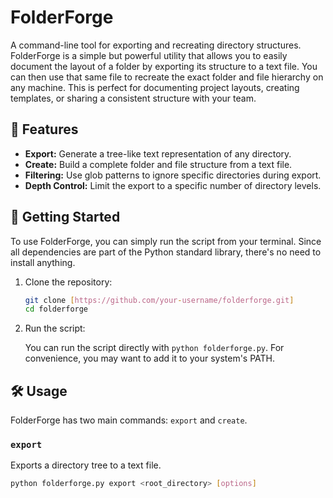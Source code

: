 # FolderForge

A command-line tool for exporting and recreating directory structures. FolderForge is a simple but powerful utility that allows you to easily document the layout of a folder by exporting its structure to a text file. You can then use that same file to recreate the exact folder and file hierarchy on any machine. This is perfect for documenting project layouts, creating templates, or sharing a consistent structure with your team.

## 📝 Features

*   **Export:** Generate a tree-like text representation of any directory.
*   **Create:** Build a complete folder and file structure from a text file.
*   **Filtering:** Use glob patterns to ignore specific directories during export.
*   **Depth Control:** Limit the export to a specific number of directory levels.

## 🚀 Getting Started

To use FolderForge, you can simply run the script from your terminal. Since all dependencies are part of the Python standard library, there's no need to install anything.

1.  Clone the repository:

    ```bash
    git clone [https://github.com/your-username/folderforge.git]
    cd folderforge
    ```
2.  Run the script:

    You can run the script directly with `python folderforge.py`. For convenience, you may want to add it to your system's PATH.

## 🛠️ Usage

FolderForge has two main commands: `export` and `create`.

### `export`

Exports a directory tree to a text file.

```bash
python folderforge.py export <root_directory> [options]